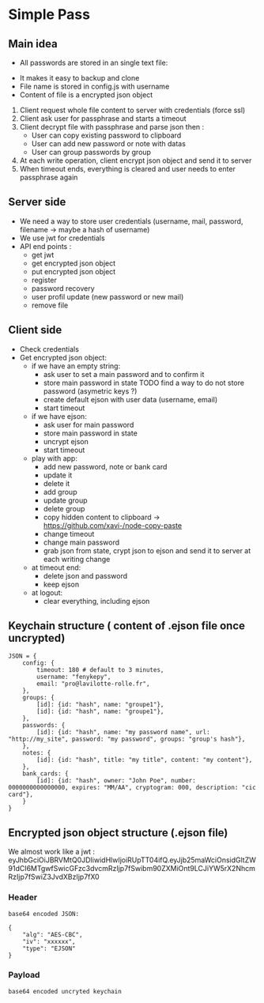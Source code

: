 # Simple Pass
## Main idea

- All passwords are stored in an single text file:
 * It makes it easy to backup and clone
 * File name is stored in config.js with username
 * Content of file is a encrypted json object

 1. Client request whole file content to server with credentials (force ssl)
 2. Client ask user for passphrase and starts a timeout
 3. Client decrypt file with passphrase and parse json then :
    - User can copy existing password to clipboard
    - User can add new password or note with datas
    - User can group passwords by group
 4. At each write operation, client encrypt json object and send it to server
 5. When timeout ends, everything is cleared and user needs to enter passphrase again

## Server side

- We need a way to store user credentials (username, mail, password, filename -> maybe a hash of username)
- We use jwt for credentials
- API end points :
    - get jwt
    - get encrypted json object
    - put encrypted json object
    - register
    - password recovery
    - user profil update (new password or new mail)
    - remove file

## Client side

- Check credentials
- Get encrypted json object:
    - if we have an empty string:
        - ask user to set a main password and to confirm it
        - store main password in state TODO find a way to do not store password (asymetric keys ?)
        - create default ejson with user data (username, email)
        - start timeout
    - if we have ejson:
        - ask user for main password
        - store main password in state
        - uncrypt ejson
        - start timeout
    - play with app:
        - add new password, note or bank card
        - update it
        - delete it
        - add group
        - update group
        - delete group
        - copy hidden content to clipboard -> https://github.com/xavi-/node-copy-paste
        - change timeout
        - change main password
        - grab json from state, crypt json to ejson and send it to server at each writing change
    - at timeout end:
        - delete json and password
        - keep ejson
    - at logout:
        - clear everything, including ejson


## Keychain structure ( content of .ejson file once uncrypted)

    JSON = {
        config: {
            timeout: 180 # default to 3 minutes,
            username: "fenykepy",
            email: "pro@lavilotte-rolle.fr",
        },
        groups: {
            [id]: {id: "hash", name: "groupe1"},
            [id]: {id: "hash", name: "groupe1"},
        },
        passwords: {
            [id]: {id: "hash", name: "my password name", url: "http://my_site", password: "my password", groups: "group's hash"},
        },
        notes: {
            [id]: {id: "hash", title: "my title", content: "my content"},
        },
        bank_cards: {
            [id]: {id: "hash", owner: "John Poe", number: 0000000000000000, expires: "MM/AA", cryptogram: 000, description: "cic card"},
        }
    }

## Encrypted json object structure (.ejson file)

We almost work like a jwt :
    eyJhbGciOiJBRVMtQ0JDIiwidHlwIjoiRUpTT04ifQ.eyJjb25maWciOnsidGltZW91dCI6MTgwfSwicGFzc3dvcmRzIjp7fSwibm90ZXMiOnt9LCJiYW5rX2NhcmRzIjp7fSwiZ3JvdXBzIjp7fX0

### Header
    base64 encoded JSON:
    
    {
        "alg": "AES-CBC",
        "iv": "xxxxxx",
        "type": "EJSON"
    }

### Payload
    base64 encoded uncryted keychain
    
